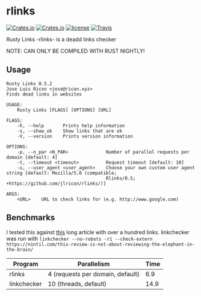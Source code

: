 # rlinks

[![Crates.io](https://img.shields.io/crates/v/rlinks.svg)](https://crates.io/crates/rlinks)
[![Crates.io](https://img.shields.io/crates/d/rlinks.svg)](https://crates.io/crates/rlinks)
[![license](https://img.shields.io/badge/license-GPL-blue.svg)](https://github.com/jlricon/rlinks/blob/master/LICENSE)
[![Travis](https://travis-ci.com/jlricon/rlinks.svg?branch=master)](https://travis-ci.com/jlricon/rlinks)

Rusty Links -rlinks- is a deadd links checker

NOTE: CAN ONLY BE COMPILED WITH RUST NIGHTLY!
## Usage

```
Rusty Links 0.5.2
Jose Luis Ricon <jose@ricon.xyz>
Finds dead links in websites

USAGE:
    Rusty Links [FLAGS] [OPTIONS] [URL]

FLAGS:
    -h, --help       Prints help information
    -s, --show_ok    Show links that are ok
    -V, --version    Prints version information

OPTIONS:
    -p, --n_par <N_PAR>              Number of parallel requests per domain [default: 4]
    -t, --timeout <timeout>          Request timeout [default: 10]
    -u, --user_agent <user_agent>    Choose your own custom user agent string [default: Mozilla/5.0 (compatible;
                                     Rlinks/0.5; +https://github.com/jlricon/rlinks/)]

ARGS:
    <URL>    URL to check links for (e.g. http://www.google.com)

```

## Benchmarks

I tested this against [this](https://nintil.com/this-review-is-not-about-reviewing-the-elephant-in-the-brain/) 
long article with over a hundred links. linkchecker was run with
 `linkchecker --no-robots -r1 --check-extern https://nintil.com/this-review-is-not-about-reviewing-the-elephant-in-the-brain/`

| Program     | Parallelism | Time    |
| ----------- | ----------- | ------- |
| rlinks      | 4 (requests per domain, default) | 6.9  |
| linkchecker | 10 (threads, default)| 14.9  |
